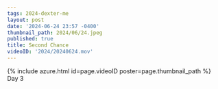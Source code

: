```yaml
---
tags: 2024-dexter-me
layout: post
date: '2024-06-24 23:57 -0400'
thumbnail_path: 2024/06/24.jpeg
published: true
title: Second Chance
videoID: '2024/20240624.mov'
---
```


{% include azure.html id=page.videoID poster=page.thumbnail_path %}
Day 3